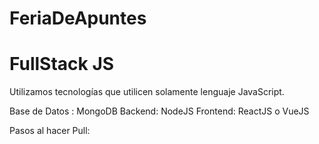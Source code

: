 # FeriaDeApuntes

# FullStack JS 
Utilizamos tecnologías que utilicen solamente lenguaje JavaScript.

Base de Datos : MongoDB
Backend: NodeJS
Frontend: ReactJS o VueJS

Pasos al hacer Pull:

